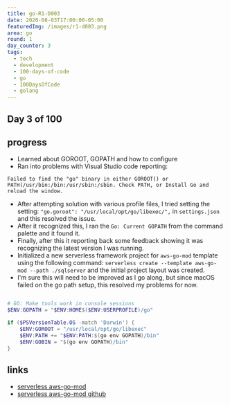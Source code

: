 ```yaml
---
title: go-R1-D003
date: 2020-08-03T17:00:00-05:00
featuredImg: /images/r1-d003.png
area: go
round: 1
day_counter: 3
tags:
  - tech
  - development
  - 100-days-of-code
  - go
  - 100DaysOfCode
  - golang
---
```

## Day 3 of 100

## progress

- Learned about GOROOT, GOPATH and how to configure
- Ran into problems with Visual Studio code reporting: 

```text
Failed to find the "go" binary in either GOROOT() or PATH(/usr/bin:/bin:/usr/sbin:/sbin. Check PATH, or Install Go and reload the window.
```
- After attempting solution with various profile files, I tried setting the setting: `"go.goroot": "/usr/local/opt/go/libexec/",` in `settings.json` and this resolved the issue. 
- After it recognized this, I ran the `Go: Current GOPATH` from the command palette and it found it.
- Finally, after this it reporting back some feedback showing it was recognizing the latest version I was running. 
- Initialized a new serverless framework project for `aws-go-mod` template using the following command: `serverless create --template aws-go-mod --path ./sqlserver` and the initial project layout was created.
- I'm sure this will need to be improved as I go along, but since macOS failed on the go path setup, this resolved my problems for now.

```powershell

# GO: Make tools work in console sessions
$ENV:GOPATH = "$ENV:HOME$($ENV:USERPROFILE)/go"

if ($PSVersionTable.OS -match 'Darwin') {
    $ENV:GOROOT = "/usr/local/opt/go/libexec"
    $ENV:PATH += "$ENV:PATH:$(go env GOPATH)/bin"
    $ENV:GOBIN = "$(go env GOPATH)/bin"
}

```

## links

- [serverless aws-go-mod](https://www.serverless.com/framework/docs/providers/aws/examples/hello-world/go/)
- [serverless aws-go-mod github](https://github.com/serverless/serverless/tree/master/lib/plugins/create/templates/aws-go-mod)
